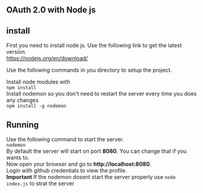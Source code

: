 ## OAuth 2.0 with Node js

## install

First you need to install node js. Use the following link to get the latest version.
<br>
https://nodejs.org/en/download/

Use the following commands in you directory to setup the project.
<br>

Install node modules with 
<br>
`npm install` 
<br>
Install nodemon so you don't need to restart the server every time you does any changes 
<br>`npm install -g nodemon`

## Running 

Use the following command to start the server.
<br>
`nodemon`
<br>
By default the server will start on port **8080**. You can change that if you wants to.
<br>
Now open your browser and go to **http://localhost:8080**.
<br>
Login with github credentials to view the profile.
<br>
**Important**
If the nodemon dosent start the server properly use `node index.js` to strat the server